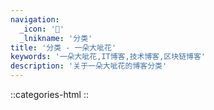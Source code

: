 ```yaml
---
navigation:
  _icon: '🍉'
  _lnikname: '分类'
title: '分类 - 一朵大呲花'
keywords: '一朵大呲花,IT博客,技术博客,区块链博客'
description: '关于一朵大呲花的博客分类'
---
```

::categories-html
::